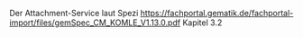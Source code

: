 Der Attachment-Service laut Spezi https://fachportal.gematik.de/fachportal-import/files/gemSpec_CM_KOMLE_V1.13.0.pdf
Kapitel 3.2
